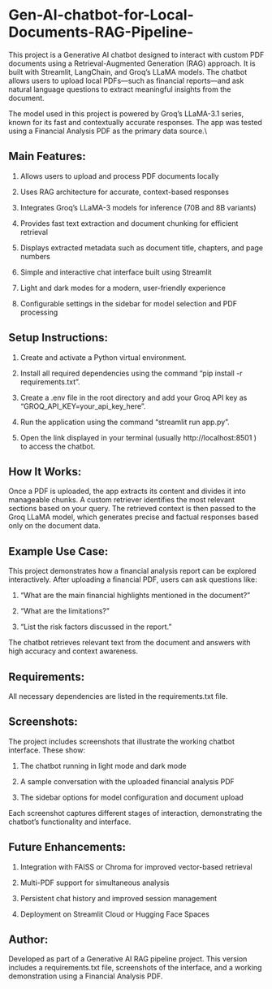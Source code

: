 # Gen-AI-chatbot-for-Local-Documents-RAG-Pipeline-

This project is a Generative AI chatbot designed to interact with custom PDF documents using a Retrieval-Augmented Generation (RAG) approach. It is built with Streamlit, LangChain, and Groq’s LLaMA models. The chatbot allows users to upload local PDFs—such as financial reports—and ask natural language questions to extract meaningful insights from the document.

The model used in this project is powered by Groq’s LLaMA-3.1 series, known for its fast and contextually accurate responses. The app was tested using a Financial Analysis PDF as the primary data source.\

## Main Features:

1. Allows users to upload and process PDF documents locally

2. Uses RAG architecture for accurate, context-based responses

3. Integrates Groq’s LLaMA-3 models for inference (70B and 8B variants)

4. Provides fast text extraction and document chunking for efficient retrieval

5. Displays extracted metadata such as document title, chapters, and page numbers

6. Simple and interactive chat interface built using Streamlit

7. Light and dark modes for a modern, user-friendly experience

8. Configurable settings in the sidebar for model selection and PDF processing

## Setup Instructions:

1. Create and activate a Python virtual environment.

2. Install all required dependencies using the command “pip install -r requirements.txt”.

3. Create a .env file in the root directory and add your Groq API key as “GROQ_API_KEY=your_api_key_here”.

4. Run the application using the command “streamlit run app.py”.

5. Open the link displayed in your terminal (usually http://localhost:8501
) to access the chatbot.

## How It Works:
Once a PDF is uploaded, the app extracts its content and divides it into manageable chunks. A custom retriever identifies the most relevant sections based on your query. The retrieved context is then passed to the Groq LLaMA model, which generates precise and factual responses based only on the document data.

## Example Use Case:
This project demonstrates how a financial analysis report can be explored interactively. After uploading a financial PDF, users can ask questions like:

1. “What are the main financial highlights mentioned in the document?”

2. “What are the limitations?”

3. “List the risk factors discussed in the report.”

The chatbot retrieves relevant text from the document and answers with high accuracy and context awareness.

## Requirements:
All necessary dependencies are listed in the requirements.txt file.

## Screenshots:
The project includes screenshots that illustrate the working chatbot interface. These show:

1. The chatbot running in light mode and dark mode

2. A sample conversation with the uploaded financial analysis PDF

3. The sidebar options for model configuration and document upload

Each screenshot captures different stages of interaction, demonstrating the chatbot’s functionality and interface.

## Future Enhancements:

1. Integration with FAISS or Chroma for improved vector-based retrieval

2. Multi-PDF support for simultaneous analysis

3. Persistent chat history and improved session management

4. Deployment on Streamlit Cloud or Hugging Face Spaces

## Author:
Developed as part of a Generative AI RAG pipeline project.
This version includes a requirements.txt file, screenshots of the interface, and a working demonstration using a Financial Analysis PDF.
